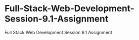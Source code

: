# Full-Stack-Web-Development-Session-9.1-Assignment
Full Stack Web Development Session 9.1 Assignment
